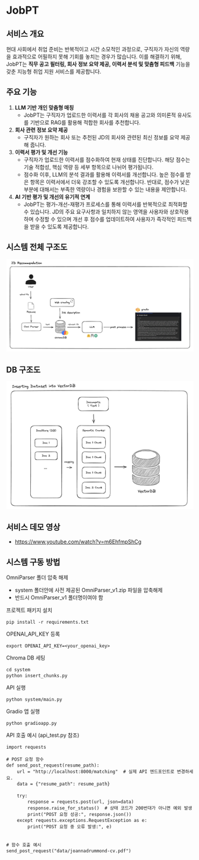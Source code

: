 # JobPT

## 서비스 개요

현대 사회에서 취업 준비는 반복적이고 시간 소모적인 과정으로, 구직자가 자신의 역량을 효과적으로 어필하지 못해 기회를 놓치는 경우가 많습니다. 이를 해결하기 위해, JobPT는 **직무 공고 필터링, 회사 정보 요약 제공, 이력서 분석 및 맞춤형 피드백** 기능을 갖춘 지능형 취업 지원 서비스를 제공합니다.

## 주요 기능
1.	**LLM 기반 개인 맞춤형 매칭**
    * JobPT는 구직자가 업로드한 이력서를 각 회사의 채용 공고와 의미론적 유사도를 기반으로 RAG를 활용해 적합한 회사를 추천합니다. 
2.	**회사 관련 정보 요약 제공**
    * 구직자가 원하는 회사 또는 추천된 JD의 회사와 관련된 최신 정보를 요약 제공해 줍니다. 
3.	**이력서 평가 및 개선 기능**
    * 구직자가 업로드한 이력서를 점수화하여 현재 상태를 진단합니다. 해당 점수는 기술 적합성, 핵심 역량 등 세부 항목으로 나뉘어 평가됩니다.
    * 점수화 이후, LLM의 분석 결과를 활용해 이력서를 개선합니다. 높은 점수를 받은 항목은 이력서에서 더욱 강조할 수 있도록 개선합니다. 반대로, 점수가 낮은 부분에 대해서는 부족한 역량이나 경험을 보완할 수 있는 내용을 제안합니다.
4.	**AI 기반 평가 및 개선의 유기적 연계**
    * JobPT는 평가-개선-재평가 프로세스를 통해 이력서를 반복적으로 최적화할 수 있습니다. JD의 주요 요구사항과 일치하지 않는 영역을 사용자와 상호작용하며 수정할 수 있으며 개선 후 점수를 업데이트하여 사용자가 즉각적인 피드백을 받을 수 있도록 제공합니다. 

## 시스템 전체 구조도

![pipeline](./assets/system_pipeline.png)

## DB 구조도

![vectordb](./assets/inserting_data.png)

## 서비스 데모 영상

-   https://www.youtube.com/watch?v=m6EhfmpShCg

## 시스템 구동 방법

OmniParser 폴더 압축 해제

-   system 폴더안에 사전 제공된 OmniParser_v1.zip 파일을 압축해제
-   반드시 OmniParser_v1 폴더명이여야 함

프로젝트 패키지 설치

```
pip install -r requirements.txt
```

OPENAI_API_KEY 등록

```
export OPENAI_API_KEY=<your_openai_key>
```

Chroma DB 세팅

```
cd system
python insert_chunks.py
```

API 실행

```
python system/main.py
```

Gradio 앱 실행

```
python gradioapp.py
```

API 호출 예시 (api_test.py 참조)

```
import requests

# POST 요청 함수
def send_post_request(resume_path):
    url = "http://localhost:8000/matching"  # 실제 API 엔드포인트로 변경하세요.
    data = {"resume_path": resume_path}

    try:
        response = requests.post(url, json=data)
        response.raise_for_status()  # 상태 코드가 200번대가 아니면 예외 발생
        print("POST 요청 성공:", response.json())
    except requests.exceptions.RequestException as e:
        print("POST 요청 중 오류 발생:", e)


# 함수 호출 예시
send_post_request("data/joannadrummond-cv.pdf")
```
